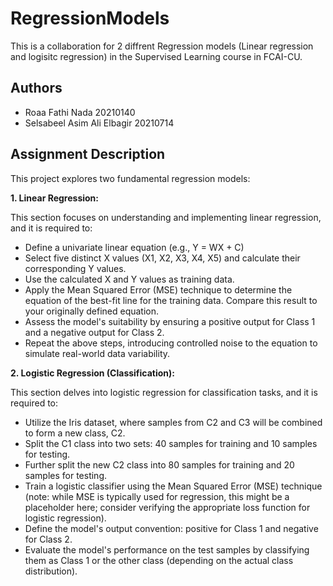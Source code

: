 # RegressionModels
This is a collaboration for 2 diffrent Regression models (Linear regression and logisitc regression) in the Supervised Learning course in FCAI-CU.

## Authors
- Roaa Fathi Nada                 20210140
- Selsabeel Asim Ali Elbagir      20210714

## Assignment Description
This project explores two fundamental regression models:

**1. Linear Regression:**

This section focuses on understanding and implementing linear regression, and it is required to:

  * Define a univariate linear equation (e.g., Y = WX + C)
  * Select five distinct X values (X1, X2, X3, X4, X5) and calculate their corresponding Y values.
  * Use the calculated X and Y values as training data.
  * Apply the Mean Squared Error (MSE) technique to determine the equation of the best-fit line for the training data. Compare this result to your originally defined equation.
  * Assess the model's suitability by ensuring a positive output for Class 1 and a negative output for Class 2.
  * Repeat the above steps, introducing controlled noise to the equation to simulate real-world data variability.

**2. Logistic Regression (Classification):**

This section delves into logistic regression for classification tasks, and it is required to:

  * Utilize the Iris dataset, where samples from C2 and C3 will be combined to form a new class, C2.
  * Split the C1 class into two sets: 40 samples for training and 10 samples for testing.
  * Further split the new C2 class into 80 samples for training and 20 samples for testing.
  * Train a logistic classifier using the Mean Squared Error (MSE) technique (note: while MSE is typically used for regression, this might be a placeholder here; consider verifying the appropriate loss function for logistic regression).
  * Define the model's output convention: positive for Class 1 and negative for Class 2.
  * Evaluate the model's performance on the test samples by classifying them as Class 1 or the other class (depending on the actual class distribution).

